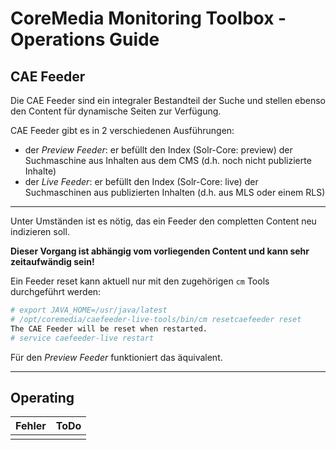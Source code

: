 # CoreMedia Monitoring Toolbox - Operations Guide

## CAE Feeder

Die CAE Feeder sind ein integraler Bestandteil der Suche und stellen ebenso den Content für dynamische Seiten zur Verfügung.


CAE Feeder gibt es in 2 verschiedenen Ausführungen:

- der *Preview Feeder*: er befüllt den Index (Solr-Core: preview) der Suchmaschine aus Inhalten aus dem CMS (d.h. noch nicht publizierte Inhalte)
- der *Live Feeder*: er befüllt den Index (Solr-Core: live) der Suchmaschinen aus publizierten Inhalten (d.h. aus MLS oder einem RLS)

----

Unter Umständen ist es nötig, das ein Feeder den completten Content neu indizieren soll.

**Dieser Vorgang ist abhängig vom vorliegenden Content und kann sehr zeitaufwändig sein!**

Ein Feeder reset kann aktuell nur mit den zugehörigen `cm` Tools durchgeführt werden:

```bash
# export JAVA_HOME=/usr/java/latest
# /opt/coremedia/caefeeder-live-tools/bin/cm resetcaefeeder reset
The CAE Feeder will be reset when restarted.
# service caefeeder-live restart
```

Für den *Preview Feeder* funktioniert das äquivalent.

----

## Operating

| Fehler  | ToDo      |
| :------ | :-------- |
|         |           |

